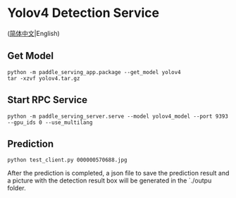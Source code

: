 # Yolov4 Detection Service

([简体中文](README_CN.md)|English)

## Get Model

```
python -m paddle_serving_app.package --get_model yolov4
tar -xzvf yolov4.tar.gz
```

## Start RPC Service

```
python -m paddle_serving_server.serve --model yolov4_model --port 9393 --gpu_ids 0 --use_multilang
```

## Prediction

```
python test_client.py 000000570688.jpg
```
After the prediction is completed, a json file to save the prediction result and a picture with the detection result box will be generated in the `./outpu folder.
